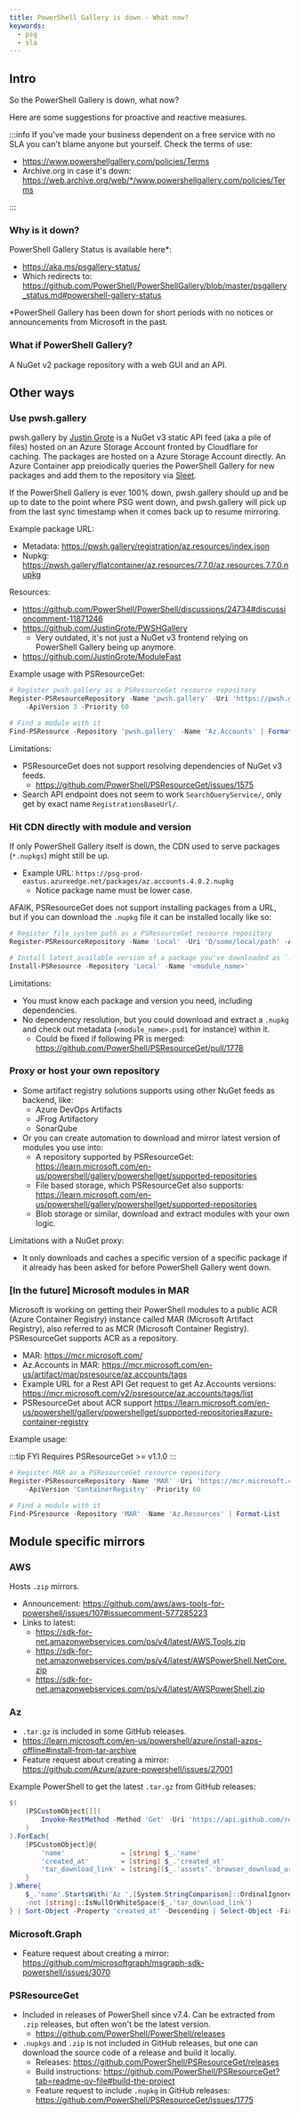 ```yaml
---
title: PowerShell Gallery is down - What now?
keywords:
  - psg
  - sla
---
```


## Intro

So the PowerShell Gallery is down, what now?

Here are some suggestions for proactive and reactive measures.

:::info
If you've made your business dependent on a free service with no SLA you can't blame anyone but yourself. Check the terms of use:

* <https://www.powershellgallery.com/policies/Terms>
* Archive.org in case it's down: <https://web.archive.org/web/*/www.powershellgallery.com/policies/Terms>

:::

### Why is it down?

PowerShell Gallery Status is available here\*:

* <https://aka.ms/psgallery-status/>
* Which redirects to: <https://github.com/PowerShell/PowerShellGallery/blob/master/psgallery_status.md#powershell-gallery-status>

\*PowerShell Gallery has been down for short periods with no notices or announcements from Microsoft in the past.

### What if PowerShell Gallery?

A NuGet v2 package repository with a web GUI and an API.

## Other ways

### Use pwsh.gallery

pwsh.gallery by [Justin Grote](https://github.com/JustinGrote) is a NuGet v3 static API feed (aka a pile of files) hosted on an Azure Storage Account fronted by Cloudflare for caching. The packages are hosted on a Azure Storage Account directly. An Azure Container app preiodically queries the PowerShell Gallery for new packages and add them to the repository via [Sleet](https://github.com/emgarten/Sleet).

If the PowerShell Gallery is ever 100% down, pwsh.gallery should up and be up to date to the point where PSG went down, and pwsh.gallery will pick up from the last sync timestamp when it comes back up to resume mirroring.

Example package URL:

* Metadata: <https://pwsh.gallery/registration/az.resources/index.json>
* Nupkg: <https://pwsh.gallery/flatcontainer/az.resources/7.7.0/az.resources.7.7.0.nupkg>

Resources:

* <https://github.com/PowerShell/PowerShell/discussions/24734#discussioncomment-11871246>
* <https://github.com/JustinGrote/PWSHGallery>
  * Very outdated, it's not just a NuGet v3 frontend relying on PowerShell Gallery being up anymore.
* <https://github.com/JustinGrote/ModuleFast>

Example usage with PSResourceGet:

```powershell
# Register pwsh.gallery as a PSResourceGet resource repository
Register-PSResourceRepository -Name 'pwsh.gallery' -Uri 'https://pwsh.gallery/index.json' `
    -ApiVersion 3 -Priority 60

# Find a module with it
Find-PSResource -Repository 'pwsh.gallery' -Name 'Az.Accounts' | Format-List
```

Limitations:

* PSResourceGet does not support resolving dependencies of NuGet v3 feeds.
  * <https://github.com/PowerShell/PSResourceGet/issues/1575>
* Search API endpoint does not seem to work `SearchQueryService/`, only get by exact name `RegistrationsBaseUrl/`.

### Hit CDN directly with module and version

If only PowerShell Gallery itself is down, the CDN used to serve packages (`*.nupkgs`) might still be up.

* Example URL: `https://psg-prod-eastus.azureedge.net/packages/az.accounts.4.0.2.nupkg`
  * Notice package name must be lower case.

AFAIK, PSResourceGet does not support installing packages from a URL, but if you can download the `.nupkg` file it can be installed locally like so:

```powershell
# Register file system path as a PSResourceGet resource repository
Register-PSResourceRepository -Name 'Local' -Uri 'D/some/local/path' -ApiVersion 'local'

# Install latest available version of a package you've downloaded as `.nupkg`
Install-PSResource -Repository 'Local' -Name '<module_name>'
```

Limitations:

* You must know each package and version you need, including dependencies.
* No dependency resolution, but you could download and extract a `.nupkg` and check out metadata (`<module_name>.psd1` for instance) within it.
  * Could be fixed if following PR is merged: <https://github.com/PowerShell/PSResourceGet/pull/1778>

### Proxy or host your own repository

* Some artifact registry solutions supports using other NuGet feeds as backend, like:
  * Azure DevOps Artifacts
  * JFrog Artifactory
  * SonarQube
* Or you can create automation to download and mirror latest version of modules you use into:
  * A repository supported by PSResourceGet: <https://learn.microsoft.com/en-us/powershell/gallery/powershellget/supported-repositories>
  * File based storage, which PSResourceGet also supports: <https://learn.microsoft.com/en-us/powershell/gallery/powershellget/supported-repositories>
  * Blob storage or similar, download and extract modules with your own logic.

Limitations with a NuGet proxy:

* It only downloads and caches a specific version of a specific package if it already has been asked for before PowerShell Gallery went down.

### [In the future] Microsoft modules in MAR

Microsoft is working on getting their PowerShell modules to a public ACR (Azure Container Registry) instance called MAR (Microsoft Artifact Registry), also referred to as MCR (Microsoft Container Registry). PSResourceGet supports ACR as a repository.

* MAR: <https://mcr.microsoft.com/>
* Az.Accounts in MAR: <https://mcr.microsoft.com/en-us/artifact/mar/psresource/az.accounts/tags>
* Example URL for a Rest API Get request to get Az.Accounts versions: <https://mcr.microsoft.com/v2/psresource/az.accounts/tags/list>
* PSResourceGet about ACR support <https://learn.microsoft.com/en-us/powershell/gallery/powershellget/supported-repositories#azure-container-registry>

Example usage:

:::tip FYI
Requires PSResourceGet \>= v1.1.0
:::

```powershell
# Register MAR as a PSResourceGet resource repository
Register-PSResourceRepository -Name 'MAR' -Uri 'https://mcr.microsoft.com/' `
    -ApiVersion 'ContainerRegistry' -Priority 60

# Find a module with it
Find-PSresource -Repository 'MAR' -Name 'Az.Resources' | Format-List
```

## Module specific mirrors

### AWS

Hosts `.zip` mirrors.

* Announcement: <https://github.com/aws/aws-tools-for-powershell/issues/107#issuecomment-577285223>
* Links to latest:
  * <https://sdk-for-net.amazonwebservices.com/ps/v4/latest/AWS.Tools.zip>
  * <https://sdk-for-net.amazonwebservices.com/ps/v4/latest/AWSPowerShell.NetCore.zip>
  * <https://sdk-for-net.amazonwebservices.com/ps/v4/latest/AWSPowerShell.zip>

### Az

* `.tar.gz` is included in some GitHub releases.
* <https://learn.microsoft.com/en-us/powershell/azure/install-azps-offline#install-from-tar-archive>
* Feature request about creating a mirror: <https://github.com/Azure/azure-powershell/issues/27001>

Example PowerShell to get the latest `.tar.gz` from GitHub releases:

```powershell
$(
    [PSCustomObject[]](
        Invoke-RestMethod -Method 'Get' -Uri 'https://api.github.com/repos/azure/azure-powershell/releases'
    )
).ForEach{
    [PSCustomObject]@{
        'name'              = [string] $_.'name'
        'created_at'        = [string] $_.'created_at'
        'tar_download_link' = [string]($_.'assets'.'browser_download_url'.Where({$_.EndsWith('.tar.gz')},'First'))
    }
}.Where{
    $_.'name'.StartsWith('Az ',[System.StringComparison]::OrdinalIgnoreCase) -and
    -not [string]::IsNullOrWhiteSpace($_.'tar_download_link')
} | Sort-Object -Property 'created_at' -Descending | Select-Object -First 1
```

### Microsoft.Graph

* Feature request about creating a mirror: <https://github.com/microsoftgraph/msgraph-sdk-powershell/issues/3070>

### PSResourceGet

* Included in releases of PowerShell since v7.4. Can be extracted from `.zip` releases, but often won't be the latest version.
  * <https://github.com/PowerShell/PowerShell/releases>
* `.nupkgs` and `.zip` is not included in GitHub releases, but one can download the source code of a release and build it locally.
  * Releases: <https://github.com/PowerShell/PSResourceGet/releases>
  * Build instructions: <https://github.com/PowerShell/PSResourceGet?tab=readme-ov-file#build-the-project>
  * Feature request to include `.nupkg` in GitHub releases: <https://github.com/PowerShell/PSResourceGet/issues/1775>
